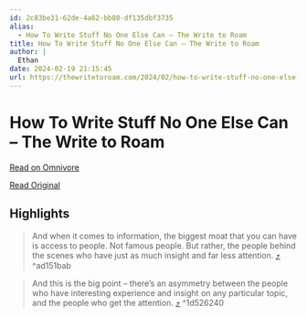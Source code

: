 ```yaml
---
id: 2c83be31-62de-4a62-bb80-df135dbf3735
alias:
  - How To Write Stuff No One Else Can – The Write to Roam
title: How To Write Stuff No One Else Can – The Write to Roam
author: |
  Ethan
date: 2024-02-19 21:15:45
url: https://thewritetoroam.com/2024/02/how-to-write-stuff-no-one-else-can
---
```


# How To Write Stuff No One Else Can – The Write to Roam

[Read on Omnivore](https://omnivore.app/me/how-to-write-stuff-no-one-else-can-the-write-to-roam-18dc3398d1e)

[Read Original](https://thewritetoroam.com/2024/02/how-to-write-stuff-no-one-else-can)

## Highlights

> And when it comes to information, the biggest moat that you can have is access to people. Not famous people. But rather, the people behind the scenes who have just as much insight and far less attention. [⤴️](https://omnivore.app/me/how-to-write-stuff-no-one-else-can-the-write-to-roam-18dc3398d1e#ad151bab-28e3-49ff-871b-c7f3338c8731)  ^ad151bab

> And this is the big point – there’s an asymmetry between the people who have interesting experience and insight on any particular topic, and the people who get the attention. [⤴️](https://omnivore.app/me/how-to-write-stuff-no-one-else-can-the-write-to-roam-18dc3398d1e#1d526240-3d08-452e-8310-e68ce0f3a9cb)  ^1d526240

